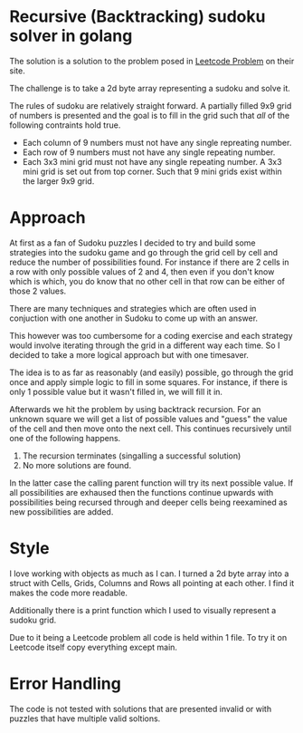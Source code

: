 # Recursive (Backtracking) sudoku solver in golang

The solution is a solution to the problem posed in [Leetcode Problem](https://leetcode.com/problems/sudoku-solver) on their site.

The challenge is to take a 2d byte array representing a sudoku and solve it.

The rules of sudoku are relatively straight forward. A partially filled 9x9 grid of numbers is presented and the goal is to fill in the grid such that _all_ of the following contraints hold true.

- Each column of 9 numbers must not have any single repreating number.
- Each row of 9 numbers must not have any single repeating number.
- Each 3x3 mini grid must not have any single repeating number. A 3x3 mini grid is set out from top corner. Such that 9 mini grids exist within the larger 9x9 grid.

# Approach

At first as a fan of Sudoku puzzles I decided to try and build some strategies into the sudoku game and go through the grid cell by cell and reduce the number of possibilities found. For instance if there are 2 cells in a row with only possible values of 2 and 4, then even if you don't know which is which, you do know that no other cell in that row can be either of those 2 values.

There are many techniques and strategies which are often used in conjuction with one another in Sudoku to come up with an answer.

This however was too cumbersome for a coding exercise and each strategy would involve iterating through the grid in a different way each time. So I decided to take a more logical approach but with one timesaver.

The idea is to as far as reasonably (and easily) possible, go through the grid once and apply simple logic to fill in some squares. For instance, if there is only 1 possible value but it wasn't filled in, we will fill it in.

Afterwards we hit the problem by using backtrack recursion. For an unknown square we will get a list of possible values and "guess" the value of the cell and then move onto the next cell. This continues recursively until one of the following happens.

1. The recursion terminates (singalling a successful solution)
2. No more solutions are found.

In the latter case the calling parent function will try its next possible value. If all possibilities are exhaused then the functions continue upwards with possibilities being recursed through and deeper cells being reexamined as new possibilities are added.

# Style

I love working with objects as much as I can. I turned a 2d byte array into a struct with Cells, Grids, Columns and Rows all pointing at each other. I find it makes the code more readable.

Additionally there is a print function which I used to visually represent a sudoku grid.

Due to it being a Leetcode problem all code is held within 1 file. To try it on Leetcode itself copy everything except main.

# Error Handling

The code is not tested with solutions that are presented invalid or with puzzles that have multiple valid soltions.
